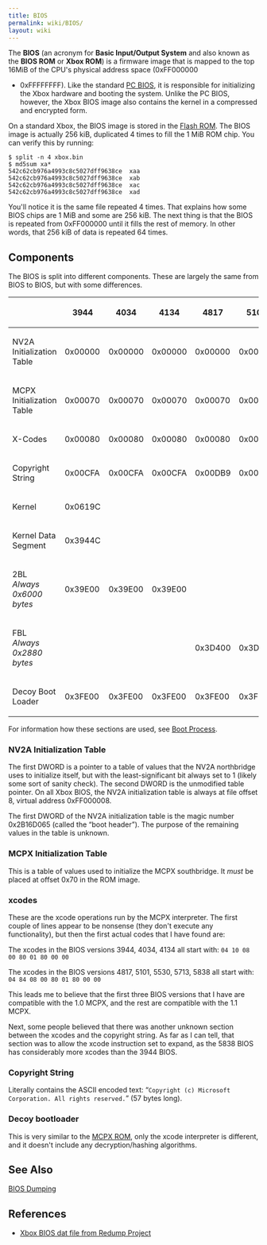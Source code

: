 ```yaml
---
title: BIOS
permalink: wiki/BIOS/
layout: wiki
---
```


The **BIOS** (an acronym for **Basic Input/Output System** and also
known as the **BIOS ROM** or **Xbox ROM**) is a firmware image that is
mapped to the top 16MiB of the CPU's physical address space (0xFF000000
- 0xFFFFFFFF). Like the standard [PC
BIOS](https://en.wikipedia.org/wiki/BIOS), it is responsible for
initializing the Xbox hardware and booting the system. Unlike the PC
BIOS, however, the Xbox BIOS image also contains the kernel in a
compressed and encrypted form.

On a standard Xbox, the BIOS image is stored in the [Flash
ROM](/wiki/Flash_ROM "wikilink"). The BIOS image is actually 256 kiB,
duplicated 4 times to fill the 1 MiB ROM chip. You can verify this by
running:

    $ split -n 4 xbox.bin 
    $ md5sum xa*
    542c62cb976a4993c8c5027dff9638ce  xaa
    542c62cb976a4993c8c5027dff9638ce  xab
    542c62cb976a4993c8c5027dff9638ce  xac
    542c62cb976a4993c8c5027dff9638ce  xad

You'll notice it is the same file repeated 4 times. That explains how
some BIOS chips are 1 MiB and some are 256 kiB. The next thing is that
the BIOS is repeated from 0xFF000000 until it fills the rest of memory.
In other words, that 256 kiB of data is repeated 64 times.

Components
----------

The BIOS is split into different components. These are largely the same
from BIOS to BIOS, but with some differences.

<table>
<thead>
<tr class="header">
<th></th>
<th><p>3944</p></th>
<th><p>4034</p></th>
<th><p>4134</p></th>
<th><p>4817</p></th>
<th><p>5101</p></th>
<th><p>5530</p></th>
<th><p>5713</p></th>
<th><p>5838</p></th>
</tr>
</thead>
<tbody>
<tr class="odd">
<td><p>NV2A Initialization Table</p></td>
<td><p>0x00000</p></td>
<td><p>0x00000</p></td>
<td><p>0x00000</p></td>
<td><p>0x00000</p></td>
<td><p>0x00000</p></td>
<td><p>0x00000</p></td>
<td><p>0x00000</p></td>
<td><p>0x00000</p></td>
</tr>
<tr class="even">
<td><p>MCPX Initialization Table</p></td>
<td><p>0x00070</p></td>
<td><p>0x00070</p></td>
<td><p>0x00070</p></td>
<td><p>0x00070</p></td>
<td><p>0x00070</p></td>
<td><p>0x00070</p></td>
<td><p>0x00070</p></td>
<td><p>0x00070</p></td>
</tr>
<tr class="odd">
<td><p>X-Codes</p></td>
<td><p>0x00080</p></td>
<td><p>0x00080</p></td>
<td><p>0x00080</p></td>
<td><p>0x00080</p></td>
<td><p>0x00080</p></td>
<td><p>0x00080</p></td>
<td><p>0x00080</p></td>
<td><p>0x00080</p></td>
</tr>
<tr class="even">
<td><p>Copyright String</p></td>
<td><p>0x00CFA</p></td>
<td><p>0x00CFA</p></td>
<td><p>0x00CFA</p></td>
<td><p>0x00DB9</p></td>
<td><p>0x00E49</p></td>
<td><p>0x00E59</p></td>
<td><p>0x00E59</p></td>
<td><p>0x00DCC</p></td>
</tr>
<tr class="odd">
<td><p>Kernel</p></td>
<td><p>0x0619C</p></td>
<td></td>
<td></td>
<td></td>
<td></td>
<td></td>
<td></td>
<td></td>
</tr>
<tr class="even">
<td><p>Kernel Data Segment</p></td>
<td><p>0x3944C</p></td>
<td></td>
<td></td>
<td></td>
<td></td>
<td></td>
<td></td>
<td></td>
</tr>
<tr class="odd">
<td><p>2BL<br />
<em>Always 0x6000 bytes</em></p></td>
<td><p>0x39E00</p></td>
<td><p>0x39E00</p></td>
<td><p>0x39E00</p></td>
<td></td>
<td></td>
<td></td>
<td></td>
<td></td>
</tr>
<tr class="even">
<td><p>FBL<br />
<em>Always 0x2880 bytes</em></p></td>
<td></td>
<td></td>
<td></td>
<td><p>0x3D400</p></td>
<td><p>0x3D400</p></td>
<td><p>0x3D400</p></td>
<td><p>0x3D400</p></td>
<td><p>0x3D400</p></td>
</tr>
<tr class="odd">
<td><p>Decoy Boot Loader</p></td>
<td><p>0x3FE00</p></td>
<td><p>0x3FE00</p></td>
<td><p>0x3FE00</p></td>
<td><p>0x3FE00</p></td>
<td><p>0x3FE00</p></td>
<td><p>0x3FE00</p></td>
<td><p>0x3FE00</p></td>
<td><p>0x3FE00</p></td>
</tr>
</tbody>
</table>

For information how these sections are used, see [Boot
Process](/wiki/Boot_Process "wikilink").

### NV2A Initialization Table

The first DWORD is a pointer to a table of values that the NV2A
northbridge uses to initialize itself, but with the least-significant
bit always set to 1 (likely some sort of sanity check). The second DWORD
is the unmodified table pointer. On all Xbox BIOS, the NV2A
initialization table is always at file offset 8, virtual address
0xFF000008.

The first DWORD of the NV2A initialization table is the magic number
0x2B16D065 (called the “boot header”). The purpose of the remaining
values in the table is unknown.

### MCPX Initialization Table

This is a table of values used to initialize the MCPX southbridge. It
*must* be placed at offset 0x70 in the ROM image.

### xcodes

These are the xcode operations run by the MCPX interpreter. The first
couple of lines appear to be nonsense (they don't execute any
functionality), but then the first actual codes that I have found are:

The xcodes in the BIOS versions 3944, 4034, 4134 all start with:
`04 10 08 00 80 01 80 00 00`

The xcodes in the BIOS versions 4817, 5101, 5530, 5713, 5838 all start
with: `04 84 08 00 80 01 80 00 00`

This leads me to believe that the first three BIOS versions that I have
are compatible with the 1.0 MCPX, and the rest are compatible with the
1.1 MCPX.

Next, some people believed that there was another unknown section
between the xcodes and the copyright string. As far as I can tell, that
section was to allow the xcode instruction set to expand, as the 5838
BIOS has considerably more xcodes than the 3944 BIOS.

### Copyright String

Literally contains the ASCII encoded text:
“`Copyright (c) Microsoft Corporation. All rights reserved.`” (57 bytes
long).

### Decoy bootloader

This is very similar to the [MCPX ROM](/wiki/MCPX_ROM "wikilink"), only the
xcode interpreter is different, and it doesn't include any
decryption/hashing algorithms.

See Also
--------

[BIOS Dumping](/wiki/BIOS_Dumping "wikilink")

References
----------

-   [Xbox BIOS dat file from Redump
    Project](http://redump.org/datfile/xbox-bios/)

